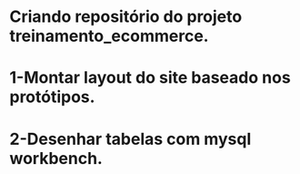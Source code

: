 # Criando repositório do projeto treinamento_ecommerce.
# 1-Montar layout do site baseado nos protótipos.
# 2-Desenhar tabelas com mysql workbench.
